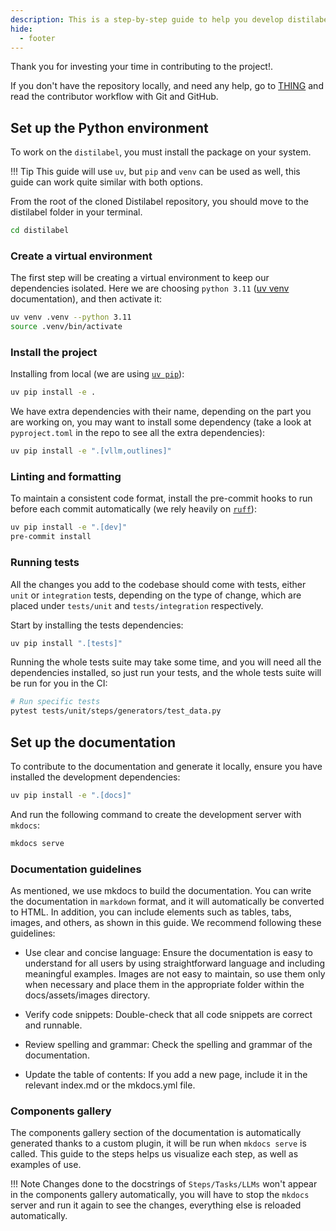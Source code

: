 ```yaml
---
description: This is a step-by-step guide to help you develop distilabel.
hide:
  - footer
---
```


Thank you for investing your time in contributing to the project!.

If you don't have the repository locally, and need any help, go to [THING](../community/contributor.md) and read the contributor workflow with Git and GitHub.

## Set up the Python environment

To work on the `distilabel`, you must install the package on your system.

!!! Tip
    This guide will use `uv`, but `pip` and `venv` can be used as well, this guide can work quite similar with both options.

From the root of the cloned Distilabel repository, you should move to the distilabel folder in your terminal.

```bash
cd distilabel
```

### Create a virtual environment

The first step will be creating a virtual environment to keep our dependencies isolated. Here we are choosing `python 3.11` ([uv venv](https://docs.astral.sh/uv/pip/environments/) documentation), and then activate it:

```bash
uv venv .venv --python 3.11
source .venv/bin/activate
```

### Install the project

Installing from local (we are using [`uv pip`](https://docs.astral.sh/uv/pip/packages/)):

```bash
uv pip install -e .
```

We have extra dependencies with their name, depending on the part you are working on, you may want to install some dependency (take a look at `pyproject.toml` in the repo to see all the extra dependencies):

```bash
uv pip install -e ".[vllm,outlines]"
```

### Linting and formatting

To maintain a consistent code format, install the pre-commit hooks to run before each commit automatically (we rely heavily on [`ruff`](https://docs.astral.sh/ruff/)):

```bash
uv pip install -e ".[dev]"
pre-commit install
```

### Running tests

All the changes you add to the codebase should come with tests, either `unit` or `integration` tests, depending on the type of change, which are placed under `tests/unit` and `tests/integration` respectively.

Start by installing the tests dependencies:

```bash
uv pip install ".[tests]"
```

Running the whole tests suite may take some time, and you will need all the dependencies installed, so just run your tests, and the whole tests suite will be run for you in the CI:

```bash
# Run specific tests
pytest tests/unit/steps/generators/test_data.py
```

## Set up the documentation

To contribute to the documentation and generate it locally, ensure you have installed the development dependencies:

```bash
uv pip install -e ".[docs]"
```

And run the following command to create the development server with `mkdocs`:

```bash
mkdocs serve
```

### Documentation guidelines

As mentioned, we use mkdocs to build the documentation. You can write the documentation in `markdown` format, and it will automatically be converted to HTML. In addition, you can include elements such as tables, tabs, images, and others, as shown in this guide. We recommend following these guidelines:

- Use clear and concise language: Ensure the documentation is easy to understand for all users by using straightforward language and including meaningful examples. Images are not easy to maintain, so use them only when necessary and place them in the appropriate folder within the docs/assets/images directory.

- Verify code snippets: Double-check that all code snippets are correct and runnable.

- Review spelling and grammar: Check the spelling and grammar of the documentation.

- Update the table of contents: If you add a new page, include it in the relevant index.md or the mkdocs.yml file.

### Components gallery

The components gallery section of the documentation is automatically generated thanks to a custom plugin, it will be run when `mkdocs serve` is called. This guide to the steps helps us visualize each step, as well as examples of use.

!!! Note
    Changes done to the docstrings of `Steps/Tasks/LLMs` won't appear in the components gallery automatically, you will have to stop the `mkdocs` server and run it again to see the changes, everything else is reloaded automatically.

